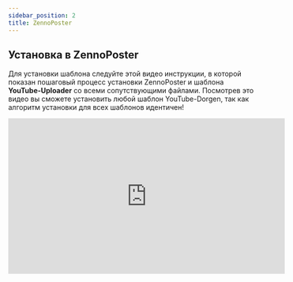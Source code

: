 ```yaml
---
sidebar_position: 2
title: ZennoPoster
---
```


## Установка в ZennoPoster

Для установки шаблона следуйте этой видео инструкции, в которой показан пошаговый процесс установки ZennoPoster и шаблона **YouTube-Uploader** со всеми сопутствующими файлами. Посмотрев это видео вы сможете установить любой шаблон YouTube-Dorgen, так как алгоритм установки для всех шаблонов идентичен!

<iframe width="560" height="315" src="https://www.youtube.com/embed/-p_5vOJPzhI" title="YouTube video player" frameborder="0" allow="accelerometer; autoplay; clipboard-write; encrypted-media; gyroscope; picture-in-picture" allowfullscreen></iframe>

